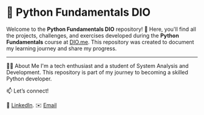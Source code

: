 # 🐍 Python Fundamentals DIO

Welcome to the **Python Fundamentals DIO** repository! 🚀 Here, you'll find all the projects, challenges, and exercises developed during the **Python Fundamentals** course at [DIO.me](https://www.dio.me). This repository was created to document my learning journey and share my progress.

---
🧑‍💻 About Me
I'm a tech enthusiast and a student of System Analysis and Development. This repository is part of my journey to becoming a skilled Python developer.

📫 Let’s connect!

💼 [LinkedIn](https://www.linkedin.com/in/gustavo-barbosa-antonelli-966718203/).
✉️ [Email](gustavo.b.antonelli@gmail.com)
